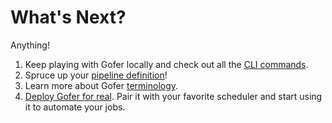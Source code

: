 # What's Next?

Anything!

1. Keep playing with Gofer locally and check out all the [CLI commands](../cli/README.md).
2. Spruce up your [pipeline definition](../ref/pipeline_configuration/README.md)!
3. Learn more about Gofer [terminology](../glossary.md).
4. [Deploy Gofer for real](../ref/server_configuration/README.md). Pair it with your favorite scheduler and start using it to automate your jobs.

